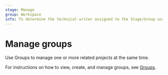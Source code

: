 ```yaml
---
stage: Manage
group: Workspace
info: To determine the technical writer assigned to the Stage/Group associated with this page, see https://about.gitlab.com/handbook/engineering/ux/technical-writing/#assignments
---
```


# Manage groups

Use Groups to manage one or more related projects at the same time.

For instructions on how to view, create, and manage groups, see [Groups](index.md).
